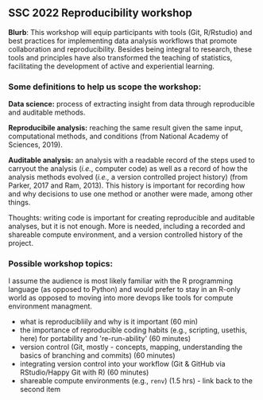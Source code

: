 ## SSC 2022 Reproducibility workshop

**Blurb**: This workshop will equip participants with tools (Git, R/Rstudio) and best practices for implementing data analysis workflows that promote collaboration and reproducibility. Besides being integral to research, these tools and principles have also transformed the teaching of statistics, facilitating the development of active and experiential learning.

### Some definitions to help us scope the workshop:

**Data science:** process of extracting insight from data through reproducible and auditable methods.

**Reproducibile analysis:** reaching the same result given the same input, computational methods, 
and conditions (from National Academy of Sciences, 2019).

**Auditable analysis:** an analysis with a readable record of the steps used to carryout
the analysis (*i.e.*, computer code) 
as well as a record of how the analysis methods evolved 
(*i.e.,* a version controlled project history) (from Parker, 2017 and Ram, 2013). 
This history is important for recording how and why decisions to use one method 
or another were made, among other things.  

Thoughts: writing code is important for creating reproducible and auditable analyses, but it is not enough. 
More is needed, including a recorded and shareable compute environment, and a version controlled history of the project.

### Possible workshop topics:

I assume the audience is most likely familiar with the R programming language (as opposed to Python) 
and would prefer to stay in an R-only world as opposed to moving into more devops like tools for 
compute environment managment.

- what is reproducibliily and why is it important (60 min)
- the importance of reproducible coding habits (e.g., scripting, usethis, here) for portability and 're-run-ability' (60 minutes)
- version control (Git, mostly - concepts, mapping, understanding the basics of branching and commits) (60 minutes)
- integrating version control into your workflow (Git & GitHub via RStudio/Happy Git with R) (60 minutes)
- shareable compute environments (e.g., `renv`) (1.5 hrs) - link back to the second item
